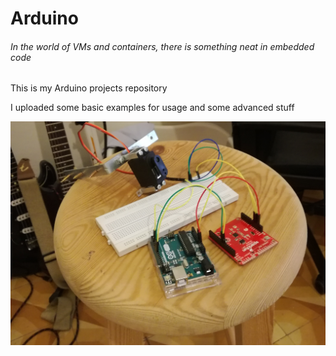 # Arduino

###### In the world of VMs and containers, there is something neat in embedded code


This is my Arduino projects repository
 
I uploaded some basic examples for usage and some advanced stuff

![Alt text](intro.jpg?raw=true "Optional Title")
